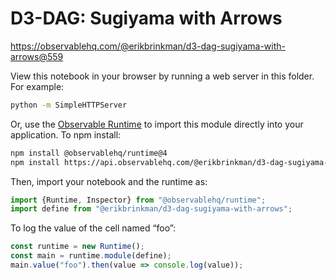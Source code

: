 # D3-DAG: Sugiyama with Arrows

https://observablehq.com/@erikbrinkman/d3-dag-sugiyama-with-arrows@559

View this notebook in your browser by running a web server in this folder. For
example:

~~~sh
python -m SimpleHTTPServer
~~~

Or, use the [Observable Runtime](https://github.com/observablehq/runtime) to
import this module directly into your application. To npm install:

~~~sh
npm install @observablehq/runtime@4
npm install https://api.observablehq.com/@erikbrinkman/d3-dag-sugiyama-with-arrows.tgz?v=3
~~~

Then, import your notebook and the runtime as:

~~~js
import {Runtime, Inspector} from "@observablehq/runtime";
import define from "@erikbrinkman/d3-dag-sugiyama-with-arrows";
~~~

To log the value of the cell named “foo”:

~~~js
const runtime = new Runtime();
const main = runtime.module(define);
main.value("foo").then(value => console.log(value));
~~~

